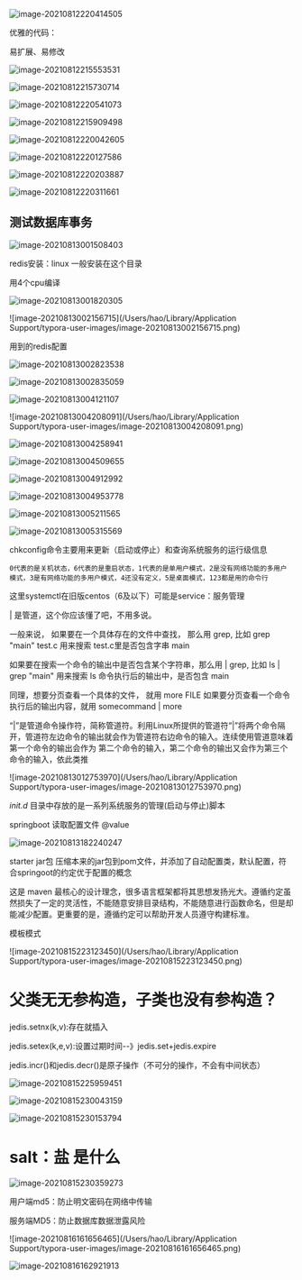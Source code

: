 ![image-20210812220414505](https://tva1.sinaimg.cn/large/008i3skNly1gtecu2dvxsj61ig0sm76s02.jpg)

优雅的代码：

易扩展、易修改 

![image-20210812215553531](https://tva1.sinaimg.cn/large/008i3skNly1gteclkc3csj312f0u0adp.jpg)

![image-20210812215730714](https://tva1.sinaimg.cn/large/008i3skNly1gtecn2iduhj610g0u0dj902.jpg)

![image-20210812220541073](https://tva1.sinaimg.cn/large/008i3skNly1gtecvl7qg9j614l0u0whd02.jpg)

![image-20210812215909498](https://tva1.sinaimg.cn/large/008i3skNly1gtecorzyfgj61240u0tbp02.jpg)

![image-20210812220042605](https://tva1.sinaimg.cn/large/008i3skNly1gtecqe44u4j616i0u0adb02.jpg)

![image-20210812220127586](https://tva1.sinaimg.cn/large/008i3skNly1gtecr6g84cj61ab0u0jul02.jpg)

![image-20210812220203887](https://tva1.sinaimg.cn/large/008i3skNly1gtecrt67qwj61dw0r60v402.jpg)

![image-20210812220311661](https://tva1.sinaimg.cn/large/008i3skNly1gtecsyc5xrj61770u0go202.jpg)

## 测试数据库事务

![image-20210813001508403](https://tva1.sinaimg.cn/large/008i3skNly1gtegm9imcmj30zw0ie75m.jpg)

redis安装：linux 一般安装在这个目录 

用4个cpu编译

![image-20210813001820305](https://tva1.sinaimg.cn/large/008i3skNly1gtegpk4s2nj60wq034mxf02.jpg)

![image-20210813002156715](/Users/hao/Library/Application Support/typora-user-images/image-20210813002156715.png)

用到的redis配置

![image-20210813002823538](https://tva1.sinaimg.cn/large/008i3skNly1gteh04tifdj61ae04ijro02.jpg)

![image-20210813002835059](https://tva1.sinaimg.cn/large/008i3skNly1gteh0av173j60py02w3yg02.jpg)

![image-20210813004121107](https://tva1.sinaimg.cn/large/008i3skNly1gtehdjuldsj318q0pijvz.jpg)

![image-20210813004208091](/Users/hao/Library/Application Support/typora-user-images/image-20210813004208091.png)

![image-20210813004258941](https://tva1.sinaimg.cn/large/008i3skNly1gtehfdi9ooj617803ugm402.jpg)

![image-20210813004509655](https://tva1.sinaimg.cn/large/008i3skNly1gtehhhvc0ej31fi0nun0g.jpg)

![image-20210813004912992](https://tva1.sinaimg.cn/large/008i3skNly1gtehlpdoimj60xw09egmd02.jpg)

![image-20210813004953778](https://tva1.sinaimg.cn/large/008i3skNly1gtehmeutwwj61fg0m6dk502.jpg)

![image-20210813005211565](https://tva1.sinaimg.cn/large/008i3skNly1gtehou07hrj61qy0ae0ug02.jpg)

![image-20210813005315569](https://tva1.sinaimg.cn/large/008i3skNly1gtehpwwoknj619e0b0dht02.jpg)

chkconfig命令主要用来更新（启动或停止）和查询系统服务的运行级信息

```
0代表的是关机状态，6代表的是重启状态，1代表的是单用户模式，2是没有网络功能的多用户模式，3是有网络功能的多用户模式，4还没有定义，5是桌面模式，123都是用的命令行
```

这里systemctl在旧版centos（6及以下）可能是service：服务管理

| 是管道，这个你应该懂了吧，不用多说。

一般来说， 如果要在一个具体存在的文件中查找， 那么用 grep, 比如
grep "main" test.c
用来搜索 test.c里是否包含字串 main

如果要在搜索一个命令的输出中是否包含某个字符串，那么用 | grep, 比如
ls | grep "main"
用来搜索 ls 命令执行后的输出中，是否包含 main

同理，想要分页查看一个具体的文件， 就用
more FILE
如果要分页查看一个命令执行后的输出内容，就用
somecommand | more



“|”是管道命令操作符，简称管道符。利用Linux所提供的管道符“|”将两个命令隔开，管道符左边命令的输出就会作为管道符右边命令的输入。连续使用管道意味着第一个命令的输出会作为 第二个命令的输入，第二个命令的输出又会作为第三个命令的输入，依此类推

![image-20210813012753970](/Users/hao/Library/Application Support/typora-user-images/image-20210813012753970.png)

*init.d* 目录中存放的是一系列系统服务的管理(启动与停止)脚本 



springboot 读取配置文件 @value

![image-20210813182240247](https://tva1.sinaimg.cn/large/008i3skNly1gtfc1zmnizj60p00h00ud02.jpg)

starter jar包 压缩本来的jar包到pom文件，并添加了自动配置类，默认配置，符合springoot的约定优于配置的概念

这是 maven 最核心的设计理念，很多语言框架都将其思想发扬光大。遵循约定虽然损失了一定的灵活性，不能随意安排目录结构，不能随意进行函数命名，但是却能减少配置。更重要的是，遵循约定可以帮助开发人员遵守构建标准。

模板模式

![image-20210815223123450](/Users/hao/Library/Application Support/typora-user-images/image-20210815223123450.png)

# 父类无无参构造，子类也没有参构造？

jedis.setnx(k,v):存在就插入

jedis.setex(k,e,v):设置过期时间--》jedis.set+jedis.expire

jedis.incr()和jedis.decr()是原子操作（不可分的操作，不会有中间状态）

![image-20210815225959451](https://tva1.sinaimg.cn/large/008i3skNly1gthvb2erwij61dq0qcgnq02.jpg)

![image-20210815230043159](https://tva1.sinaimg.cn/large/008i3skNly1gthvbw1lppj61nc0rw77h02.jpg)

![image-20210815230153794](https://tva1.sinaimg.cn/large/008i3skNly1gthvda05lhj616y0q4wie02.jpg)

# salt：盐  是什么

![image-20210815230359273](https://tva1.sinaimg.cn/large/008i3skNly1gthvf8uahuj61i40r4ac102.jpg)

用户端md5：防止明文密码在网络中传输

服务端MD5：防止数据库数据泄露风险

![image-20210816161656465](/Users/hao/Library/Application Support/typora-user-images/image-20210816161656465.png)

![image-20210816162921913](https://tva1.sinaimg.cn/large/008i3skNly1gtipn3jye3j61dw0ca40802.jpg)